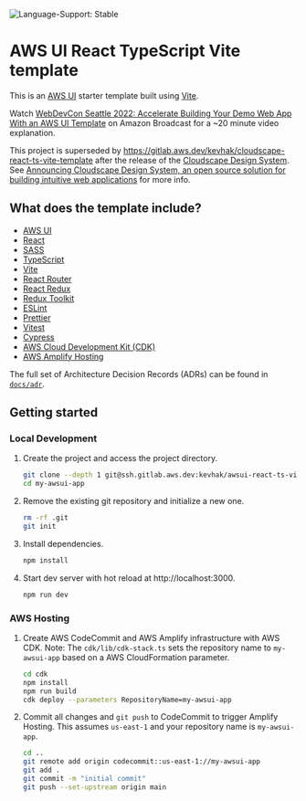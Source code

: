 ![Language-Support: Stable](https://img.shields.io/badge/language--support-stable-success.svg?style=for-the-badge)

# AWS UI React TypeScript Vite template

This is an [AWS UI](https://github.com/aws/awsui-documentation) starter template built using [Vite](https://vitejs.dev/).

Watch [WebDevCon Seattle 2022: Accelerate Building Your Demo Web App With an AWS UI Template](https://broadcast.amazon.com/videos/511621) on Amazon Broadcast for a ~20 minute video explanation.

This project is superseded by https://gitlab.aws.dev/kevhak/cloudscape-react-ts-vite-template after the release of the [Cloudscape Design System](https://cloudscape.design/). See [Announcing Cloudscape Design System, an open source solution for building intuitive web applications](https://aws.amazon.com/about-aws/whats-new/2022/07/cloudscape-design-system-open-source-solution-building-intuitive-web-applications/) for more info.

## What does the template include?

- [AWS UI](https://github.com/aws/awsui-documentation)
- [React](https://reactjs.org/)
- [SASS](https://sass-lang.com/)
- [TypeScript](https://www.typescriptlang.org/)
- [Vite](https://vitejs.dev/)
- [React Router](https://reactrouter.com/)
- [React Redux](https://react-redux.js.org/)
- [Redux Toolkit](https://redux-toolkit.js.org/)
- [ESLint](https://eslint.org/)
- [Prettier](https://prettier.io/)
- [Vitest](https://vitest.dev/)
- [Cypress](https://www.cypress.io/)
- [AWS Cloud Development Kit (CDK)](https://docs.aws.amazon.com/cdk/v2/guide/home.html)
- [AWS Amplify Hosting](https://docs.aws.amazon.com/amplify/latest/userguide/welcome.html)

The full set of Architecture Decision Records (ADRs) can be found in [`docs/adr`](docs/adr).

## Getting started

### Local Development

1. Create the project and access the project directory.

   ```bash
   git clone --depth 1 git@ssh.gitlab.aws.dev:kevhak/awsui-react-ts-vite-template.git my-awsui-app
   cd my-awsui-app
   ```

2. Remove the existing git repository and initialize a new one.

   ```bash
   rm -rf .git
   git init
   ```

3. Install dependencies.

   ```bash
   npm install
   ```

4. Start dev server with hot reload at http://localhost:3000.

   ```bash
   npm run dev
   ```

### AWS Hosting

1. Create AWS CodeCommit and AWS Amplify infrastructure with AWS CDK. Note: The `cdk/lib/cdk-stack.ts` sets the repository name to `my-awsui-app` based on a AWS CloudFormation parameter.

   ```bash
   cd cdk
   npm install
   npm run build
   cdk deploy --parameters RepositoryName=my-awsui-app
   ```

2. Commit all changes and `git push` to CodeCommit to trigger Amplify Hosting. This assumes `us-east-1` and your repository name is `my-awsui-app`.

   ```bash
   cd ..
   git remote add origin codecommit::us-east-1://my-awsui-app
   git add .
   git commit -m "initial commit"
   git push --set-upstream origin main
   ```
